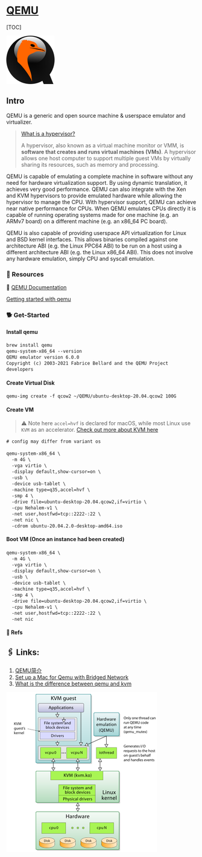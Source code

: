 # [QEMU](https://github.com/qemu/qemu)

[TOC]



![Logo](../../../../../Assets/Pics/qemu_128x128.png)



## Intro

QEMU is a generic and open source machine & userspace emulator and virtualizer.

> [What is a hypervisor?](https://www.vmware.com/topics/glossary/content/hypervisor.html)
>
> A hypervisor, also known as a virtual machine monitor or VMM, is **software that creates and runs virtual machines (VMs)**. A hypervisor allows one host computer to support multiple guest VMs by virtually sharing its resources, such as memory and processing.

QEMU is capable of emulating a complete machine in software without any need for hardware virtualization support. By using dynamic translation, it achieves very good performance. QEMU can also integrate with the Xen and KVM hypervisors to provide emulated hardware while allowing the hypervisor to manage the CPU. With hypervisor support, QEMU can achieve near native performance for CPUs. When QEMU emulates CPUs directly it is capable of running operating systems made for one machine (e.g. an ARMv7 board) on a different machine (e.g. an x86_64 PC board).

QEMU is also capable of providing userspace API virtualization for Linux and BSD kernel interfaces. This allows binaries compiled against one architecture ABI (e.g. the Linux PPC64 ABI) to be run on a host using a different architecture ABI (e.g. the Linux x86_64 ABI). This does not involve any hardware emulation, simply CPU and syscall emulation.



### 🫣 Resources

📂 [QEMU Documentation](https://www.qemu.org/docs/master/about/index.html)

[Getting started with qemu](https://drewdevault.com/2018/09/10/Getting-started-with-qemu.html)





### 🐕 Get-Started

#### Install qemu

```shell
brew install qemu
qemu-system-x86_64 --version
QEMU emulator version 6.0.0
Copyright (c) 2003-2021 Fabrice Bellard and the QEMU Project developers
```



#### Create Virtual Disk

```shell
qemu-img create -f qcow2 ~/QEMU/ubuntu-desktop-20.04.qcow2 100G
```



#### Create VM

> ⚠️ Note here `accel=hvf` is declared for macOS, while most Linux use `KVM` as an accelerator.  [Check out more about KVM here](KVM.md) 

```shell
# config may differ from variant os

qemu-system-x86_64 \
  -m 4G \
  -vga virtio \
  -display default,show-cursor=on \
  -usb \
  -device usb-tablet \
  -machine type=q35,accel=hvf \
  -smp 4 \
  -drive file=ubuntu-desktop-20.04.qcow2,if=virtio \
  -cpu Nehalem-v1 \
  -net user,hostfwd=tcp::2222-:22 \
  -net nic \
  -cdrom ubuntu-20.04.2.0-desktop-amd64.iso
```



#### Boot VM (Once an instance had been created)

```shell
qemu-system-x86_64 \
  -m 4G \
  -vga virtio \
  -display default,show-cursor=on \
  -usb \
  -device usb-tablet \
  -machine type=q35,accel=hvf \
  -smp 4 \
  -drive file=ubuntu-desktop-20.04.qcow2,if=virtio \
  -cpu Nehalem-v1 \
  -net user,hostfwd=tcp::2222-:22 \
  -net nic
```



#### 🔗 Refs

[XOS 使用 qemu 创建虚拟机]:https://zhjwpku.com/2021/09/28/OSX-create-vm-using-qemu.html
[使用 qemu 搭建内核开发环境]:https://links.jianshu.com/go?to=https%3A%2F%2Fwww.cnblogs.com%2Fhellogc%2Fp%2F7482066.html



## 🖇 Links:

1. [QEMU简介](https://blog.csdn.net/hunanchenxingyu/article/details/43230229)
2. [Set up a Mac for Qemu with Bridged Network](https://upstreamwithoutapaddle.com/home-lab/bare-metal-bootstrap/)
3. [What is the difference between qemu and kvm](https://www.packetcoders.io/what-is-the-difference-between-qemu-and-kvm/)

![image1](../../../../../Assets/Pics/image1.png)

